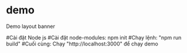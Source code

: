 # demo
Demo layout banner

#Cài đặt Node js
#Cài đặt node-modules: npm init
#Chạy lệnh: "npm run build"
#Cuối cùng: Chạy "http://localhost:3000" để chạy demo
